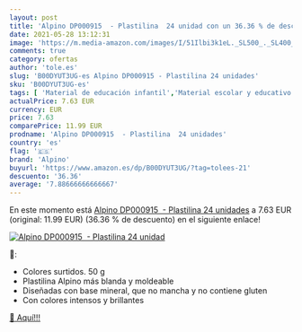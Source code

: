 ```yaml
---
layout: post
title: 'Alpino DP000915  - Plastilina  24 unidad con un 36.36 % de descuento'
date: 2021-05-28 13:12:31
image: 'https://m.media-amazon.com/images/I/51Ilbi3k1eL._SL500_._SL400_.jpg'
comments: true
category: ofertas
author: 'tole.es'
slug: 'B00DYUT3UG-es Alpino DP000915 - Plastilina 24 unidades'
sku: 'B00DYUT3UG-es'
tags: [ 'Material de educación infantil','Material escolar y educativo','Oficina y papelería','alpino','plastilina', ]
actualPrice: 7.63 EUR
currency: EUR
price: 7.63
comparePrice: 11.99 EUR
prodname: 'Alpino DP000915  - Plastilina  24 unidades'
country: 'es'
flag: '🇪🇸'
brand: 'Alpino'
buyurl: 'https://www.amazon.es/dp/B00DYUT3UG/?tag=tolees-21'
descuento: '36.36'
average: '7.88666666666667'
---
```


En este momento está [Alpino DP000915  - Plastilina  24 unidades](https://www.amazon.es/dp/B00DYUT3UG/?tag=tolees-21) a 7.63 EUR (original: 11.99 EUR) (36.36 %  de descuento) en el siguiente enlace!

[![Alpino DP000915  - Plastilina  24 unidad](https://m.media-amazon.com/images/I/51Ilbi3k1eL._SL500_._SL400_.jpg)](https://www.amazon.es/dp/B00DYUT3UG/?tag=tolees-21)

🔎:

- Colores surtidos. 50 g
- Plastilina Alpino más blanda y moldeable
- Diseñadas con base mineral, que no mancha y no contiene gluten
- Con colores intensos y brillantes

[🛒 Aquí!!!](https://www.amazon.es/dp/B00DYUT3UG/?tag=tolees-21)
